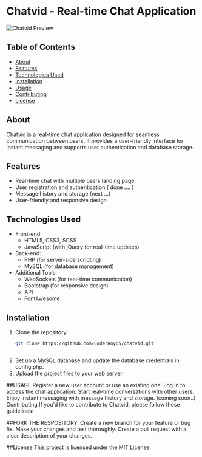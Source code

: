 # Chatvid - Real-time Chat Application

![Chatvid Preview](assets/screenshot.png)

## Table of Contents
- [About](#about)
- [Features](#features)
- [Technologies Used](#technologies-used)
- [Installation](#installation)
- [Usage](#usage)
- [Contributing](#contributing)
- [License](#license)

## About
Chatvid is a real-time chat application designed for seamless communication between users. It provides a user-friendly interface for instant messaging and supports user authentication and database storage.

## Features
- Real-time chat with multiple users landing page
- User registration and authentication ( done .... )
- Message history and storage (next ...)
- User-friendly and responsive design

## Technologies Used
- Front-end:
  - HTML5, CSS3, SCSS
  - JavaScript (with jQuery for real-time updates)
- Back-end:
  - PHP (for server-side scripting)
  - MySQL (for database management)
- Additional Tools:
  - WebSockets (for real-time communication)
  - Bootstrap (for responsive design)
  - API
  - FontAwesome

## Installation
1. Clone the repository:
   ```bash
   git clone https://github.com/CoderRoy05/chatvid.git



1. Set up a MySQL database and update the database credentials in config.php.
2. Upload the project files to your web server.
   
##USAGE
Register a new user account or use an existing one.
Log in to access the chat application.
Start real-time conversations with other users.
Enjoy instant messaging with message history and storage. (coming soon..)
Contributing
If you'd like to contribute to Chatvid, please follow these guidelines:

##FORK THE RESPOSITORY.
Create a new branch for your feature or bug fix.
Make your changes and test thoroughly.
Create a pull request with a clear description of your changes.

##License
This project is licensed under the MIT License.


